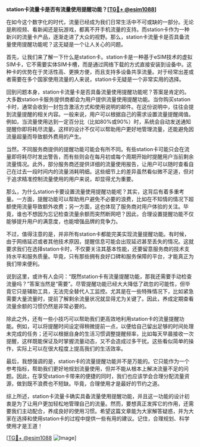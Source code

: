 **station卡流量卡是否有流量使用提醒功能？[[TG💪+ @esim1088](https://t.me/s/esim1088)]**

在如今这个数字化的时代，流量已经成为我们日常生活中不可或缺的一部分。无论是刷视频、看新闻还是玩游戏，都离不开手机流量的支持。而station卡作为一种新兴的流量卡产品，逐渐走进了大众的视野。那么，station卡流量卡是否具备流量使用提醒功能呢？这无疑是一个让人关心的问题。

首先，让我们来了解一下什么是station卡。station卡是一种基于eSIM技术的虚拟SIM卡，它不需要实体SIM卡槽，而是通过网络下载的方式直接安装到设备中。这种卡的优势在于灵活性高、更换方便，而且支持多设备共享流量。对于经常出差或者需要在多个国家使用流量的人来说，station卡无疑是一个非常实用的选择。

回到问题本身，station卡流量卡是否具备流量使用提醒功能呢？答案是肯定的。大多数station卡服务提供商都会为用户提供流量使用提醒功能。当你购买station卡时，通常会收到一封包含激活方式和使用说明的邮件。在这份说明中，往往会提到流量提醒的相关内容。一般来说，用户可以根据自己的需求设置流量提醒阈值。例如，当流量使用达到一定百分比（比如80%或90%）时，系统会自动发送通知提醒你即将耗尽流量。这样的设计不仅可以帮助用户更好地管理流量，还能避免因流量超量而导致额外费用的产生。

当然，不同服务商提供的提醒功能可能会有所不同。有些station卡可能只会在流量即将耗尽时发出警告，而有些则会在每月初或每个周期开始时提醒用户当前剩余流量情况。此外，部分服务商还提供详细的流量使用报告，让用户可以随时查看自己在过去一段时间内的流量消耗明细。这些细节上的差异虽然看似微不足道，但对于追求精准控制流量使用的用户来说，却显得尤为重要。

那么，为什么station卡要设置流量使用提醒功能呢？其实，这背后有着多重考量。一方面，提醒功能可以帮助用户避免不必要的浪费，比如在不知情的情况下超额使用流量导致额外收费；另一方面，这也体现了服务商对用户体验的关注。毕竟，谁也不想因为忘记检查流量余额而突然断网吧？因此，合理设置提醒功能不仅能够提升用户的满意度，也能增强品牌的竞争力。

不过，值得注意的是，并非所有station卡都能完美实现流量提醒功能。有时候，由于网络延迟或者其他技术原因，提醒信息可能会出现延迟甚至丢失的情况。这就要求我们在选择station卡时，不仅要关注其基本性能，还要留意服务商的技术支持水平和服务质量。毕竟，只有那些拥有良好口碑和服务保障的平台，才能真正为我们带来便利。

说到这里，或许有人会问：“既然station卡有流量提醒功能，那我还需要手动检查流量吗？”答案当然是“需要”。尽管提醒功能已经大大降低了疏忽的可能性，但毕竟它只是辅助工具，无法完全替代人工监控。尤其是在一些特殊情况下，比如紧急需要大量流量时，提前了解剩余流量状况就显得尤为关键了。因此，养成定期查看流量余额的习惯仍然是非常必要的。

除此之外，还有一些小技巧可以帮助我们更高效地利用station卡的流量提醒功能。例如，可以将提醒时间设定得稍微提前一点，以便给自己留出足够的时间处理未完成的任务；还可以根据自身的生活习惯调整提醒频率，比如每天早晨接收一次提醒，这样既能保证及时掌握流量动态，又不会造成过多干扰。这些看似简单的操作，实际上可以在很大程度上提高我们的生活效率。

最后，我想强调的是，station卡的流量提醒功能并不是万能的。它只能作为一个参考指标，帮助我们更好地规划流量使用，但并不能从根本上解决流量不足的问题。因此，在享受station卡带来的便捷的同时，我们也应该学会合理分配流量资源，做到既不浪费也不短缺。毕竟，合理使用才是最好的节约之道。

综上所述，station卡流量卡确实具备流量使用提醒功能，并且这一功能的设计初衷是为了让用户更加轻松地管理自己的流量。然而，要想真正发挥它的作用，还需要我们主动配合，养成良好的使用习惯。希望这篇文章能为大家解答疑惑，并为大家在选择和使用station卡的过程中提供一些有用的建议。记住，合理规划、科学使用才是王道！

[[TG💪+ @esim1088](https://t.me/s/esim1088) ![Image](https://i.postimg.cc/4NQfJmqS/Snipaste-2025-05-13-00-14-12.png)]